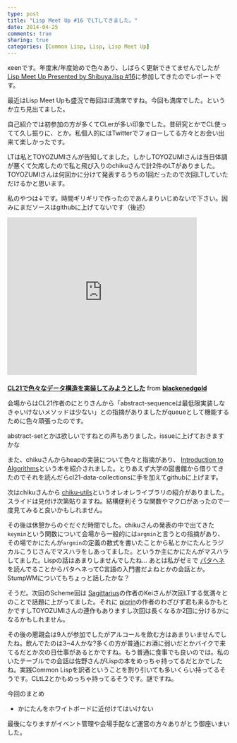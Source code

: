 ```yaml
---
type: post
title: "Lisp Meet Up #16 でLTしてきました。"
date: 2014-04-25
comments: true
sharing: true
categories: [Common Lisp, Lisp, Lisp Meet Up]
---
```

κeenです。年度末/年度始めで色々あり、しばらく更新できてませんでしたが [Lisp Meet Up Presented by Shibuya.lisp #16](http://atnd.org/events/49370)に参加してきたのでレポートです。

<!--more-->

最近はLisp Meet Upも盛況で毎回ほぼ満席ですね。今回も満席でした。というか立ち見出てました。

自己紹介では初参加の方が多くてCLerが多い印象でした。昔研究とかでCL使ってて久し振りに、とか。私個人的にはTwitterでフォローしてる方々とお会い出来て楽しかったです。

LTは私とTOYOZUMIさんが告知してました。しかしTOYOZUMIさんは当日体調が悪くて欠席したので私と飛び入りのchikuさんで計2件のLTがありました。TOYOZUMIさんは何回かに分けて発表するうちの1回だったので次回LTしていただけるかと思います。

私のやつは↓です。時間ギリギリで作ったのであんまりいじめないで下さい。因みにまだソースはgithubに上げてないです（後述）

<iframe src="http://www.slideshare.net/slideshow/embed_code/33794330" width="427" height="356" frameborder="0" marginwidth="0" marginheight="0" scrolling="no" style="border:1px solid #CCC; border-width:1px 1px 0; margin-bottom:5px; max-width: 100%;" allowfullscreen> </iframe>

 **[CL21で色々なデータ構造を実装してみようとした](https://www.slideshare.net/blackenedgold/lisp-meetup16 "CL21で色々なデータ構造を実装してみようとした")** from **[blackenedgold](http://www.slideshare.net/blackenedgold)** 

会場からはCL21作者のにとりさんから「abstract-sequenceは最低限実装しなきゃいけないメソッドは少ない」との指摘がありましたがqueueとして機能するために色々頑張ったのです。

abstract-setとかは欲しいですねとの声もありました。issueに上げておきますかな

また、chikuさんからheapの実装について色々と指摘があり、 [Introduction to Algorithms](http://www.amazon.co.jp/%E3%82%A2%E3%83%AB%E3%82%B4%E3%83%AA%E3%82%BA%E3%83%A0%E3%82%A4%E3%83%B3%E3%83%88%E3%83%AD%E3%83%80%E3%82%AF%E3%82%B7%E3%83%A7%E3%83%B3-%E7%AC%AC3%E7%89%88-%E7%B7%8F%E5%90%88%E7%89%88-%E4%B8%96%E7%95%8C%E6%A8%99%E6%BA%96MIT%E6%95%99%E7%A7%91%E6%9B%B8-%E3%82%B3%E3%83%AB%E3%83%A1%E3%83%B3/dp/476490408X)という本を紹介されました。とりあえず大学の図書館から借りてきたのでそれを読んだらcl21-data-collectionsに手を加えてgithubに上げます。

次はchikuさんから [chiku-utils](https://github.com/chiku-samugari/chiku.util)というオレオレライブラリの紹介がありました。スライドは見付け次第貼りますね。結構便利そうな関数やマクロがあったので一度見てみると良いかもしれません。

その後は休憩からのぐだぐだ時間でした。chikuさんの発表の中で出てきた`keymin`という関数について会場から一般的には`argmin`と言うとの指摘があり、その場でかにたんが`argmin`の定義の数式を書いたことから私とかにたんとラジカルこうじさんでマスハラをしあってました。というか主にかにたんがマスハラしてました。Lispの話はあまりしませんでしたね… あとは私がゼミで [パタヘネ](http://www.amazon.co.jp/gp/product/0124077269/ref=oh_details_o00_s00_i00?ie=UTF8&psc=1)を読んでることからパタヘネってC言語の入門書だよねとかの会話とか。StumpWMについてもちょっと話したかな？

そうだ。次回のScheme回は [Sagittarius](https://bitbucket.org/ktakashi/sagittarius-scheme/overview)の作者のKeiさんが次回LTする気満々とのことで話題に上がってました。それに [picrin](https://github.com/wasabiz/picrin)の作者のわざびず君も来るかもとかですしTOYOZUMIさんの連作もありますし次回は長くなるか2回に分けるかになるかもしれません。

その後の懇親会は9人が参加でしたがアルコールを飲む方はあまりいませんでしたね。飲んでたのは3~4人かな?多くの方が普通にお酒に弱いだとかバイクで来てるだとか次の日仕事があるとかですね。もう普通に食事でも良いのでは。私のいたテーブルでの会話は佐野さんがLispの本をめっちゃ持ってるだとかでしたね。実践Common Lispを訳者ということを割り引いても多いくらい持ってるそうです。CLtL2とかもめっちゃ持ってるそうです。謎ですね。

今回のまとめ

- かにたんをホワイトボードに近付けてはいけない

最後になりますがイベント管理や会場手配など運営の方々ありがとう御座いまいした。


